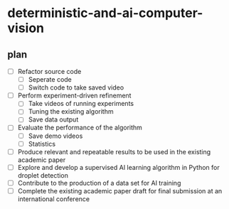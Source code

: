# deterministic-and-ai-computer-vision
## plan
- [ ] Refactor source code
  - [ ] Seperate code
  - [ ] Switch code to take saved video
- [ ] Perform experiment-driven refinement
  - [ ] Take videos of running experiments
  - [ ] Tuning the existing algorithm
  - [ ] Save data output
- [ ] Evaluate the performance of the algorithm
  - [ ] Save demo videos
  - [ ] Statistics
- [ ] Produce relevant and repeatable results to be used in the existing academic paper
- [ ] Explore and develop a supervised AI learning algorithm in Python for droplet detection
- [ ] Contribute to the production of a data set for AI training
- [ ] Complete the existing academic paper draft for final submission at an international conference
